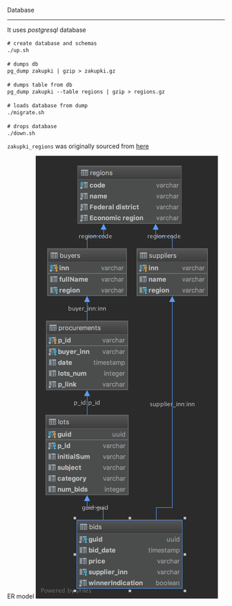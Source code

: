 Database 
***
It uses *postgresql* database

``` shell
# create database and schemas
./up.sh

# dumps db
pg_dump zakupki | gzip > zakupki.gz

# dumps table from db
pg_dump zakupki --table regions | gzip > regions.gz

# loads database from dump
./migrate.sh

# drops database
./down.sh
```

`zakupki_regions` was originally sourced from [here](https://www.datafix.io/data-source/2118/lists-of-rural-localities-in-russia-wikipedia/)

ER model
![zakupki](https://github.com/andreiSaw/zakupki/raw/master/migrations/er_model.png "er model")
